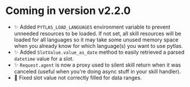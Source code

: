 Coming in version v2.2.0
===

- ✨ Added `PYTLAS_LOAD_LANGUAGES` environment variable to prevent unneeded resources to be loaded. If not set, all skill resources will be loaded for all languages so it may take some unused memory space when you already know for which language(s) you want to use pytlas.
- ✨ Added `SlotValue.value_as_date` method to easily retrieved a parsed `datetime` value for a slot.
- ✨ `Request.agent` is now a proxy used to silent skill return when it was canceled (useful when you're doing async stuff in your skill handler).
- 🐛 Fixed slot value not correctly filled for data ranges.